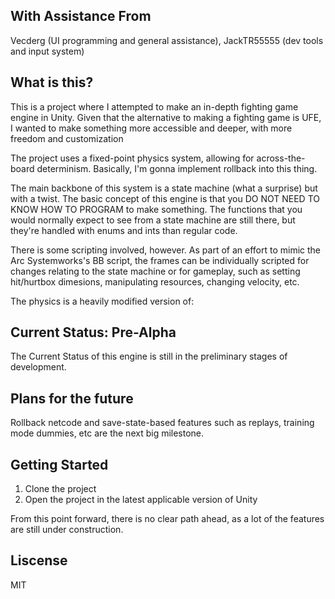## With Assistance From

Vecderg (UI programming and general assistance), JackTR55555 (dev tools and input system)

## What is this?

This is a project where I attempted to make an in-depth fighting game engine in Unity. Given that the alternative to making a fighting game is UFE, I wanted to make something more accessible and deeper, with more freedom and customization

The project uses a fixed-point physics system, allowing for across-the-board determinism. Basically, I'm gonna implement rollback into this thing.

The main backbone of this system is a state machine (what a surprise) but with a twist. The basic concept of this engine is that you DO NOT NEED TO KNOW HOW TO PROGRAM to make something. The functions that you would normally expect to see from a state machine are still there, but they're handled with enums and ints than regular code.

There is some scripting involved, however. As part of an effort to mimic the Arc Systemworks's BB script, the frames can be individually scripted for changes relating to the state machine or for gameplay, such as setting hit/hurtbox dimesions, manipulating resources, changing velocity, etc.

The physics is a heavily modified version of:



## Current Status: Pre-Alpha

The Current Status of this engine is still in the preliminary stages of development.

## Plans for the future

Rollback netcode and save-state-based features such as replays, training mode dummies, etc are the next big milestone.

## Getting Started

1) Clone the project
2) Open the project in the latest applicable version of Unity

From this point forward, there is no clear path ahead, as a lot of the features are still under construction.



## Liscense

MIT
